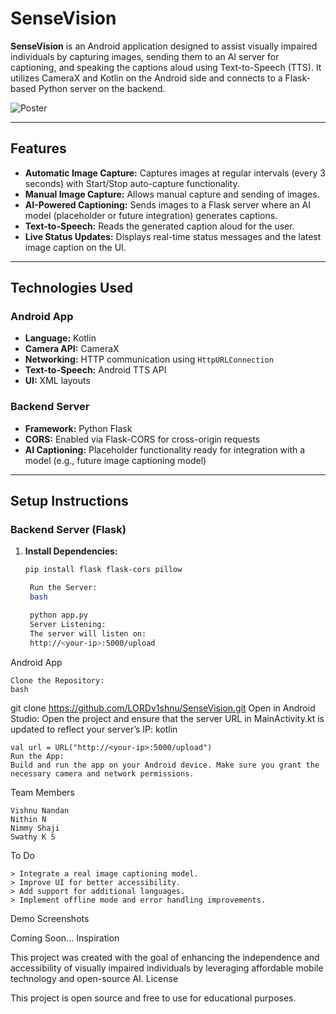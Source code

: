# SenseVision

**SenseVision** is an Android application designed to assist visually impaired individuals by capturing images, sending them to an AI server for captioning, and speaking the captions aloud using Text-to-Speech (TTS). It utilizes CameraX and Kotlin on the Android side and connects to a Flask-based Python server on the backend.

![Poster](https://github.com/user-attachments/assets/8976ff8d-bcb9-49d2-99a5-471a725257ea)

---

## Features

- **Automatic Image Capture:** Captures images at regular intervals (every 3 seconds) with Start/Stop auto-capture functionality.
- **Manual Image Capture:** Allows manual capture and sending of images.
- **AI-Powered Captioning:** Sends images to a Flask server where an AI model (placeholder or future integration) generates captions.
- **Text-to-Speech:** Reads the generated caption aloud for the user.
- **Live Status Updates:** Displays real-time status messages and the latest image caption on the UI.

---

## Technologies Used

### Android App
- **Language:** Kotlin
- **Camera API:** CameraX
- **Networking:** HTTP communication using `HttpURLConnection`
- **Text-to-Speech:** Android TTS API
- **UI:** XML layouts

### Backend Server
- **Framework:** Python Flask
- **CORS:** Enabled via Flask-CORS for cross-origin requests
- **AI Captioning:** Placeholder functionality ready for integration with a model (e.g., future image captioning model)

---

## Setup Instructions

### Backend Server (Flask)
1. **Install Dependencies:**
   ```bash
   pip install flask flask-cors pillow

    Run the Server:
    bash

    python app.py
    Server Listening:
    The server will listen on:
    http://<your-ip>:5000/upload

Android App

    Clone the Repository:
    bash

git clone https://github.com/LORDv1shnu/SenseVision.git
Open in Android Studio:
Open the project and ensure that the server URL in MainActivity.kt is updated to reflect your server’s IP:
kotlin

    val url = URL("http://<your-ip>:5000/upload")
    Run the App:
    Build and run the app on your Android device. Make sure you grant the necessary camera and network permissions.

Team Members

    Vishnu Nandan
    Nithin N
    Nimmy Shaji
    Swathy K S

To Do

    > Integrate a real image captioning model.
    > Improve UI for better accessibility.
    > Add support for additional languages.
    > Implement offline mode and error handling improvements.

Demo Screenshots

Coming Soon...
Inspiration

This project was created with the goal of enhancing the independence and accessibility of visually impaired individuals by leveraging affordable mobile technology and open-source AI.
License

This project is open source and free to use for educational purposes.
